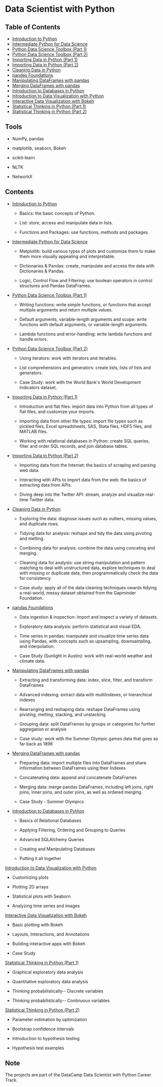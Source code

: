 # Data Scientist with Python

## Table of Contents
- [Introduction to Python](#1)
- [Intermediate Python for Data Science](#2)
- [Python Data Science Toolbox (Part 1)](#3)
- [Python Data Science Toolbox (Part 2)](#4)
- [Importing Data in Python (Part 1)](#5)
- [Importing Data in Python (Part 2)](#6)
- [Cleaning Data in Python](#7)
- [pandas Foundations](#8)
- [Manipulating DataFrames with pandas](#9)
- [Merging DataFrames with pandas](#10)
- [Introduction to Databases in Python](#12)
- [Introduction to Data Visualization with Python](#13)
- [Interactive Data Visualization with Bokeh](#14)
- [Statistical Thinking in Python (Part 1)](#15)
- [Statistical Thinking in Python (Part 2)](#16)

## Tools

- NumPy, pandas

- matplotlib, seaborn, Bokeh

- scikit-learn

- NLTK

- NetworkX

## Contents

<a id='1'></a>
- [Introduction to Python](https://github.com/iDataist/Introduction-to-Python)

  - Basics: the basic concepts of Python.

  - List: store, access and manipulate data in lists.

  - Functions and Packages: use functions, methods and packages.

<a id='2'></a>
- [Intermediate Python for Data Science](https://github.com/iDataist/Intermediate-Python-for-Data-Science)

  - Matplotlib: build various types of plots and customize them to make them more visually appealing and interpretable.

  - Dictionaries & Pandas: create, manipulate and access the data with Dictionaries & Pandas.

  - Logic, Control Flow and Filtering: use boolean operators in control structures and Pandas DataFrames.

<a id='3'></a>
- [Python Data Science Toolbox (Part 1)](https://github.com/iDataist/Python-Data-Science-Toolbox-Part-1)

  - Writing functions: write simple functions, or functions that accept multiple arguments and return multiple values.

  - Default arguments, variable-length arguments and scope: write functions with default arguments, or variable-length arguments.

  - Lambda functions and error-handling: write lambda functions and handle errors.

<a id='4'></a>
- [Python Data Science Toolbox (Part 2)](https://github.com/iDataist/Python-Data-Science-Toolbox-Part-2)

  - Using iterators: work with iterators and iterables.

  - List comprehensions and generators: create lists, lists of lists and generators.

  - Case Study: work with the World Bank's World Development Indicators dataset.

<a id='5'></a>
- [Importing Data in Python (Part 1)](https://github.com/iDataist/Importing-Data-in-Python-Part-1)

  - Introduction and flat files: import data into Python from all types of flat files, and customize your imports.

  - Importing data from other file types: import file types such as pickled files, Excel spreadsheets, SAS, Stata files, HDF5 files, and MATLAB files.

  - Working with relational databases in Python: create SQL queries, filter and order SQL records, and join database tables.

<a id='6'></a>
- [Importing Data in Python (Part 2)](https://github.com/iDataist/Importing-Data-in-Python-Part-2)

  - Importing data from the Internet: the basics of scraping and parsing web data.

  - Interacting with APIs to import data from the web: the basics of extracting data from APIs.

  - Diving deep into the Twitter API: stream, analyze and visualize real-time Twitter data.

<a id='7'></a>
- [Cleaning Data in Python](https://github.com/iDataist/Cleaning-Data-in-Python)

  - Exploring the data: diagnose issues such as outliers, missing values, and duplicate rows.

  - Tidying data for analysis: reshape and tidy the data using pivoting and melting.

  - Combining data for analysis: combine the data using concating and merging.

  - Cleaning data for analysis: use string manipulation and pattern matching to deal with unstructured data, explore techniques to deal with missing or duplicate data, then programmatically check the data for consistency.

  - Case study: apply all of the data cleaning techniques owards tidying a real-world, messy dataset obtained from the Gapminder Foundation.

<a id='8'></a>
- [pandas Foundations](https://github.com/iDataist/pandas-Foundations)

  - Data ingestion & inspection: import and inspect a variety of datasets.

  - Exploratory data analysis: perform statistical and visual EDA.

  - Time series in pandas: manipulate and visualize time series data using Pandas, with concepts such as upsampling, downsampling, and interpolation.

  - Case Study (Sunlight in Austin): work with real-world weather and climate data.

<a id='9'></a>
- [Manipulating DataFrames with pandas](https://github.com/iDataist/Manipulating-DataFrames-with-pandas)

  - Extracting and transforming data: index, slice, filter, and transform DataFrames

  - Advanced indexing: extract data with multiIndexes, or hierarchical indexes

  - Rearranging and reshaping data: reshape DataFrames using pivoting, melting, stacking, and unstacking

  - Grouping data: split DataFrames by groups or categories for further aggregation or analysis

  - Case study: work with the Summer Olympic games data that goes as far back as 1896

<a id='10'></a>

- [Merging DataFrames with pandas](https://github.com/iDataist/Merging-DataFrames-with-pandas)

  - Preparing data: import multiple files into DataFrames and share information between DataFrames using their Indexes

  - Concatenating data: append and concatenate DataFrames

  - Merging data: merge pandas DataFrames, including left joins, right joins, inner joins, and outer joins, as well as ordered merging.

  - Case Study - Summer Olympics

<a id='12'></a>

- [Introduction to Databases in Python](https://github.com/iDataist/Introduction-to-Databases-in-Python)

  - Basics of Relational Databases

  - Applying Filtering, Ordering and Grouping to Queries

  - Advanced SQLAlchemy Queries

  - Creating and Manipulating Databases

  - Putting it all together

<a id='13'></a>  

[Introduction to Data Visualization with Python](https://github.com/iDataist/Introduction-to-Data-Visualization-with-Python/blob/master/Introduction_to_Data_Visualization_with_Python.ipynb)

  - Customizing plots

  - Plotting 2D arrays

  - Statistical plots with Seaborn

  - Analyzing time series and images

<a id='14'></a>

[Interactive Data Visualization with Bokeh](https://github.com/iDataist/Interactive-Data-Visualization-with-Bokeh/blob/master/Interactive_Data_Visualization_with_Bokeh.ipynb)

  - Basic plotting with Bokeh

  - Layouts, Interactions, and Annotations

  - Building interactive apps with Bokeh

  - Case Study

<a id='15'></a>
[Statistical Thinking in Python (Part 1)](https://github.com/iDataist/Statistical-Thinking-in-Python--Part-1-/blob/master/Statistical_Thinking_in_Python_(Part_1).ipynb)

  - Graphical exploratory data analysis

  - Quantitative exploratory data analysis

  - Thinking probabilistically-- Discrete variables

  - Thinking probabilistically-- Continuous variables

<a id='16'></a>
[Statistical Thinking in Python (Part 2)](https://github.com/iDataist/Statistical-Thinking-in-Python--Part-2/blob/master/Statistical_Thinking_in_Python%20(Part%202).ipynb)

  - Parameter estimation by optimization

  - Bootstrap confidence intervals

  - Introduction to hypothesis testing

  - Hypothesis test examples

## Note

The projects are part of the DataCamp Data Scientist with Python Career Track.
